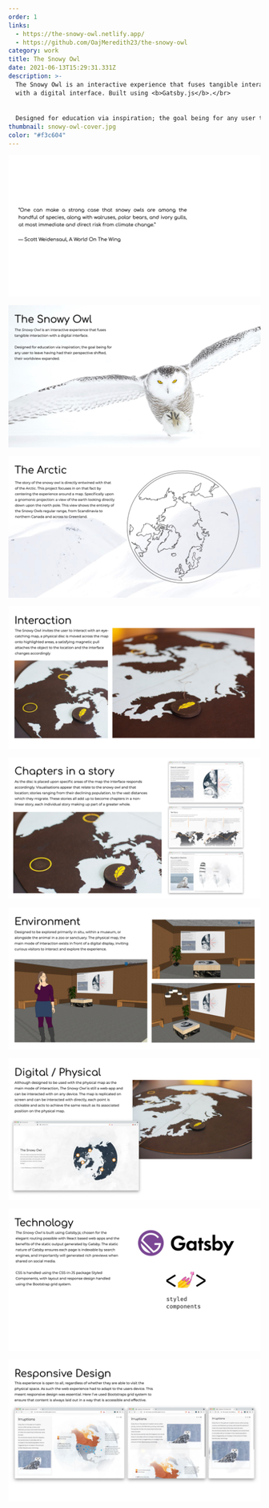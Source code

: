 ```yaml
---
order: 1
links:
  - https://the-snowy-owl.netlify.app/
  - https://github.com/OajMeredith23/the-snowy-owl
category: work
title: The Snowy Owl
date: 2021-06-13T15:29:31.331Z
description: >-
  The Snowy Owl is an interactive experience that fuses tangible interaction
  with a digital interface. Built using <b>Gatsby.js</b>.</br>


  Designed for education via inspiration; the goal being for any user to leave having had their perspective shifted, their worldview expanded.
thumbnail: snowy-owl-cover.jpg
color: "#f3c604"
---
```

![“One can make a strong case that snowy owls are among the handful of species, along with walruses, polar bears, and ivory gulls, at most immediate and direct risk from climate change.”  — Scott Weidensaul, A World On The Wing](the-snowy-owl-slides.001.jpg)

![The Snowy Owl is an interactive experience that fuses tangible interaction with a digital interface.  Designed for education via inspiration; the goal being for any user to leave having had their perspective shifted, their worldview expanded.](the-snowy-owl-slides.002.jpg)

![The story of the snowy owl is directly entwined with that of the Arctic. This project focuses in on that fact by centering the experience around a map. Specifically upon a gnomonic projection: a view of the earth looking directly down upon the north pole. This view shows the entirety of the Snowy Owls regular range, from Scandinavia to northern Canada and across to Greenland.](the-snowy-owl-slides.003.jpg)

![The Snowy Owl invites the user to interact with an eye-catching map, a physical disc is moved across the map onto highlighted areas, a satisfying magnetic pull attaches the object to the location and the interface changes accordingly ](the-snowy-owl-slides.004.jpg)

![As the disc is placed upon specific areas of the map the interface responds accordingly. Visualisations appear that relate to the snowy owl and that location; stories ranging from their declining population, to the vast distances which they migrate. These stories all add up to become chapters in a non-linear story, each individual story making up part of a greater whole.](the-snowy-owl-slides.005.jpg)

![Designed to be explored primarily in situ, within a museum, or alongside the animal in a zoo or sanctuary. The physical map, the main mode of interaction exists in front of a digital display, inviting curious visitors to interact and explore the experience.](the-snowy-owl-slides.006.jpg)

![Although designed to be used with the physical map as the main mode of interaction, The Snowy Owl is still a web-app and can be interacted with on any device. The map is replicated on screen and can be interacted with directly, each point is clickable and acts to achieve the same result as its associated position on the physical map.](the-snowy-owl-slides.007.jpg)

![The Snowy Owl is built using Gatsby.js; chosen for the elegant routing possible with React based web apps and the benefits of the static output generated by Gatsby. The static nature of Gatsby ensures each page is indexable by search engines, and importantly will generated rich previews when shared on social media.  CSS is handled using the CSS-in-JS package Styled Components, with layout and response design handled using the Bootstrap grid system.](the-snowy-owl-slides.008.jpg)

![This experience is open to all, regardless of whether they are able to visit the physical space. As such the web experience had to adapt to the users device. This meant responsive design was essential. Here I’ve used Bootstraps grid system to ensure that content is always laid out in a way that is accessible and effective.](the-snowy-owl-slides.009.jpg)
